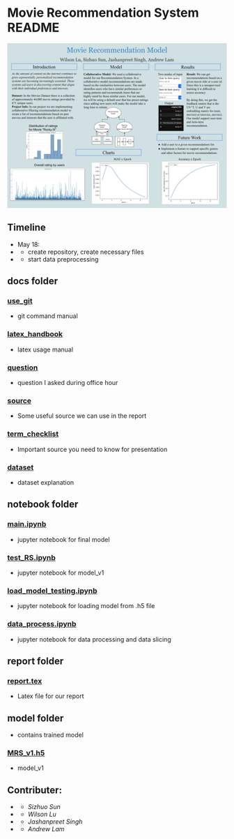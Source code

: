# Movie Recommendation System README

![Movie_Recommendation_Poster](./image/Movie_Recommendation_Poster.svg)

## Timeline
- May 18:
- - create repository, create necessary files
- - start data preprocessing

## docs folder
### [use_git](./docs/use_git.md)
- git command manual
### [latex_handbook](./docs/latex_handbook.md)
- latex usage manual
### [question](./docs/question.md)
- question I asked during office hour
### [source](./docs/source.md)
- Some useful source we can use in the report
### [term_checklist](./docs/term_checklist.md)
- Important source you need to know for presentation
### [dataset](./docs/dataset.md)
- dataset explanation

## notebook folder
### [main.ipynb](./Notebook/main.ipynb)
- jupyter notebook for final model
### [test_RS.ipynb](./Notebook/test_RS.ipynb)
- jupyter notebook for model_v1
### [load_model_testing.ipynb](./Notebook/load_model_testing.ipynb)
- jupyter notebook for loading model from .h5 file
### [data_process.ipynb](./Notebook/data_process.ipynb)
- jupyter notebook for data processing and data slicing

## report folder
### [report.tex](./report/report.tex)
- Latex file for our report

## model folder
-  contains trained model
### [MRS_v1.h5](./model/MRS_v1.h5)
- model_v1

## **Contributer**:
- - *Sizhuo Sun*
- - *Wilson Lu*
- - *Jashanpreet Singh*
- - *Andrew Lam*
